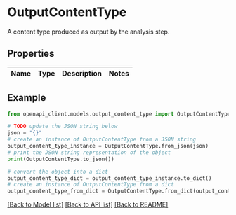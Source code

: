 # OutputContentType

A content type produced as output by the analysis step.

## Properties

Name | Type | Description | Notes
------------ | ------------- | ------------- | -------------

## Example

```python
from openapi_client.models.output_content_type import OutputContentType

# TODO update the JSON string below
json = "{}"
# create an instance of OutputContentType from a JSON string
output_content_type_instance = OutputContentType.from_json(json)
# print the JSON string representation of the object
print(OutputContentType.to_json())

# convert the object into a dict
output_content_type_dict = output_content_type_instance.to_dict()
# create an instance of OutputContentType from a dict
output_content_type_from_dict = OutputContentType.from_dict(output_content_type_dict)
```
[[Back to Model list]](../README.md#documentation-for-models) [[Back to API list]](../README.md#documentation-for-api-endpoints) [[Back to README]](../README.md)


